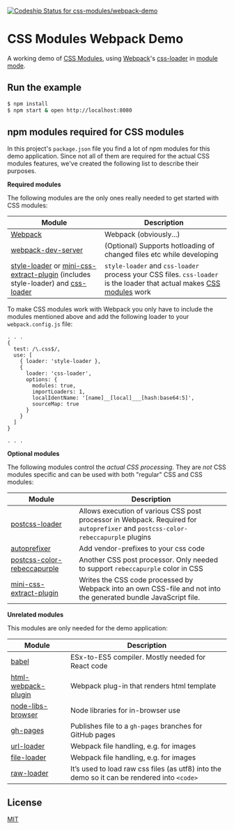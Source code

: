 [ ![Codeship Status for css-modules/webpack-demo](https://codeship.com/projects/abd32560-eb97-0132-9ece-26192dc48311/status?branch=master)](https://codeship.com/projects/83499)

# CSS Modules Webpack Demo

A working demo of [CSS Modules], using [Webpack]'s [css-loader] in [module mode].

## Run the example

```bash
$ npm install
$ npm start & open http://localhost:8080
```

## npm modules required for CSS modules

In this project's `package.json` file you find a lot of npm modules for this demo application. Since not all of them are required for the actual CSS modules features,
we've created the following list to describe their purposes. 

**Required modules**

The following modules are the only ones really needed to get started with CSS modules:

|Module|Description|
|------|------------|
|[Webpack]|Webpack (obviously...)|
|[webpack-dev-server]|(Optional) Supports hotloading of changed files etc while developing||
|[style-loader] or [mini-css-extract-plugin] (includes style-loader) and [css-loader]|`style-loader` and `css-loader` process your CSS files. `css-loader` is the loader that actual makes [CSS modules] work|

To make CSS modules work with Webpack you only have to include the modules mentioned above and add the following loader to your `webpack.config.js` file:
```
. . .
{
  test: /\.css$/,
  use: [
    { loader: 'style-loader },
    {
      loader: 'css-loader',
      options: {
        modules: true,
        importLoaders: 1,
        localIdentName: '[name]__[local]___[hash:base64:5]',
        sourceMap: true
      }
    }
  ]
}

. . .
```

**Optional modules**

The following modules control the *actual CSS processing*. They are *not* CSS modules specific and can be used with both "regular" CSS and CSS modules: 

|Module|Description|
|------|------------|
|[postcss-loader](https://github.com/postcss/postcss-loader)|Allows execution of various CSS post processor in Webpack. Required for `autoprefixer` and `postcss-color-rebeccapurple` plugins|
|[autoprefixer](https://github.com/postcss/autoprefixer)|Add vendor-prefixes to your css code |
|[postcss-color-rebeccapurple](https://github.com/postcss/postcss-color-rebeccapurple)|Another CSS post processor. Only needed to support `rebeccapurple` color in CSS|
|[mini-css-extract-plugin]|Writes the CSS code processed by Webpack into an own CSS-file and not into the generated bundle JavaScript file.|
  
**Unrelated modules**

This modules are only needed for the demo application:

|Module|Description |
|------|------------|
|[babel]|ESx-to-ES5 compiler. Mostly needed for React code|
|[html-webpack-plugin]|Webpack plug-in that renders html template |
|[node-libs-browser]|Node libraries for in-browser use|
|[gh-pages]|Publishes file to a `gh-pages` branches for GitHub pages|
|[url-loader]|Webpack file handling, e.g. for images|
|[file-loader]|Webpack file handling, e.g. for images|
|[raw-loader]|It’s used to load raw css files (as utf8) into the demo so it can be rendered into `<code>`|

## License

[MIT]

[CSS Modules]: https://github.com/css-modules/css-modules
[Webpack]: http://webpack.github.io
[webpack-dev-server]: https://webpack.github.io/docs/webpack-dev-server.html
[css-loader]: https://github.com/webpack/css-loader
[module mode]: https://github.com/webpack/css-loader/#css-modules
[style-loader]: https://github.com/webpack/style-loader
[mini-css-extract-plugin]: https://github.com/webpack-contrib/mini-css-extract-plugin
[url-loader]: https://github.com/webpack/url-loader
[file-loader]: https://github.com/webpack/file-loader
[raw-loader]: https://github.com/webpack/raw-loader
[babel]: https://babeljs.io
[node-libs-browser]: https://github.com/webpack/node-libs-browser
[gh-pages]: https://github.com/tschaub/gh-pages
[html-webpack-plugin]: https://github.com/jantimon/html-webpack-plugin
[MIT]: http://markdalgleish.mit-license.org
